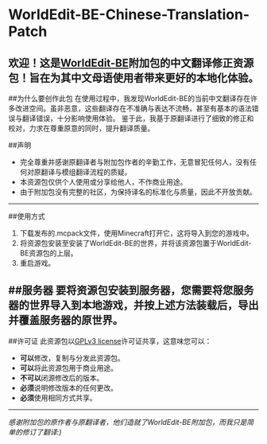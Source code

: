 # WorldEdit-BE-Chinese-Translation-Patch
欢迎！这是[WorldEdit-BE](https://github.com/SIsilicon/WorldEdit-BE/)附加包的中文翻译修正资源包！旨在为其中文母语使用者带来更好的本地化体验。
---
##为什么要创作此包
在使用过程中，我发现WorldEdit-BE的当前中文翻译存在许多改进空间。虽非恶意，这些翻译存在不准确与表达不流畅，甚至有基本的语法错误与翻译错误，十分影响使用体验。
鉴于此，我基于原翻译进行了细致的修正和校对，力求在尊重原意的同时，提升翻译质量。

##声明
- 完全尊重并感谢原翻译者与附加包作者的辛勤工作，无意冒犯任何人，没有任何对原翻译与模组翻译流程的质疑。
- 本资源包仅供个人使用或分享给他人，不作商业用途。
- 由于附加包没有完整的社区，为保持译名的标准化与质量，因此不开放贡献。
---
##使用方式
1. 下载发布的.mcpack文件，使用Minecraft打开它，这将导入到您的游戏中。
2. 将资源包安装至安装了WorldEdit-BE的世界，并将该资源包置于WorldEdit-BE资源包的上层。
3. 重启游戏。

##服务器
要将资源包安装到服务器，您需要将您服务器的世界导入到本地游戏，并按上述方法装载后，导出并覆盖服务器的原世界。
---
##许可证
此资源包以[GPLv3 license](LICENSE.txt)许可证共享，这意味您可以：
- **可以**修改，复制与分发此资源包。
- **可以**将此资源包用于商业用途。
- **不可以**闭源修改后的版本。
- **必须**说明修改版本的任何更改。
- **必须**使用相同方式共享。
---
_感谢附加包的原作者与原翻译者，他们造就了WorldEdit-BE附加包，而我只是简单的修订了翻译:)_
